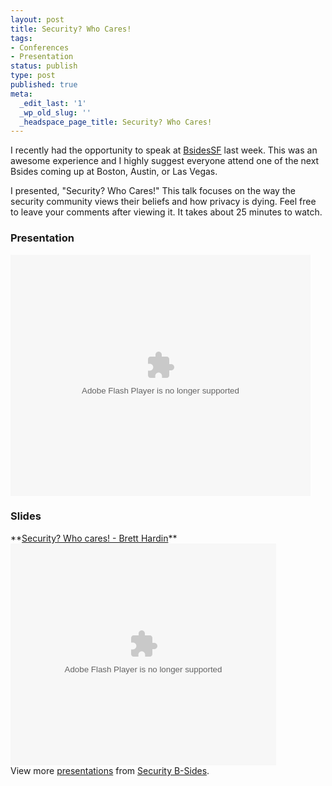 ```yaml
---
layout: post
title: Security? Who Cares!
tags:
- Conferences
- Presentation
status: publish
type: post
published: true
meta:
  _edit_last: '1'
  _wp_old_slug: ''
  _headspace_page_title: Security? Who Cares!
---
```

I recently had the opportunity to speak at [BsidesSF](http://www.securitybsides.com/w/page/35868077/BSidesSanFrancisco) last week. This was an awesome experience and I highly suggest everyone attend one of the next Bsides coming up at Boston, Austin, or Las Vegas.

I presented, "Security? Who Cares!" This talk focuses on the way the security community views their beliefs and how privacy is dying. Feel free to leave your comments after viewing it. It takes about 25 minutes to watch.

### Presentation
<object id="utv379886" classid="clsid:d27cdb6e-ae6d-11cf-96b8-444553540000" width="480" height="386" codebase="http://download.macromedia.com/pub/shockwave/cabs/flash/swflash.cab#version=6,0,40,0"><param name="name" value="utv_n_190019" /><param name="flashvars" value="loc=%2F&amp;autoplay=false&amp;vid=5159615" /><param name="allowfullscreen" value="true" /><param name="allowscriptaccess" value="always" /><param name="src" value="http://www.ustream.tv/flash/video/5159615" /><embed id="utv379886" type="application/x-shockwave-flash" width="480" height="386" src="http://www.ustream.tv/flash/video/5159615" allowscriptaccess="always" allowfullscreen="true" flashvars="loc=%2F&amp;autoplay=false&amp;vid=5159615" name="utv_n_190019"></embed></object>

### Slides
<div id="__ss_3362649" style="width: 425px;">**<a title="Security? Who cares! - Brett Hardin" href="http://www.slideshare.net/BSides/security-who-cares-brett-hardin">Security? Who cares! - Brett Hardin</a>**<object classid="clsid:d27cdb6e-ae6d-11cf-96b8-444553540000" width="425" height="355" codebase="http://download.macromedia.com/pub/shockwave/cabs/flash/swflash.cab#version=6,0,40,0"><param name="allowFullScreen" value="true" /><param name="allowScriptAccess" value="always" /><param name="src" value="http://static.slidesharecdn.com/swf/ssplayer2.swf?doc=bretthardin-bsides-100308013050-phpapp02&amp;stripped_title=security-who-cares-brett-hardin" /><param name="allowfullscreen" value="true" /><embed type="application/x-shockwave-flash" width="425" height="355" src="http://static.slidesharecdn.com/swf/ssplayer2.swf?doc=bretthardin-bsides-100308013050-phpapp02&amp;stripped_title=security-who-cares-brett-hardin" allowscriptaccess="always" allowfullscreen="true"></embed></object>View more <a href="http://www.slideshare.net/">presentations</a> from <a href="http://www.slideshare.net/BSides">Security B-Sides</a>.

</div>

